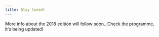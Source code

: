 ```yaml
---
title: Stay tuned! 
---
```


More info about the 2018 edition will follow soon...Check the programme, it's being updated!
